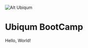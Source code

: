 ![Alt Ubiqum](https://ubiqum.com/faqs/wp-content/uploads/2018/03/logo-ubiqum-color.svg "Ubiqum")

# Ubiqum BootCamp

Hello, World!